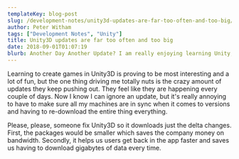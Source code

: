 ```yaml
---
templateKey: blog-post
slug: /development-notes/unity3d-updates-are-far-too-often-and-too-big/
author: Peter Witham
tags: ["Development Notes", "Unity"]
title: Unity3D updates are far too often and too big
date: 2018-09-01T01:07:19
blurb: Another Day Another Update? I am really enjoying learning Unity, but slow down the updates.
---
```


Learning to create games in Unity3D is proving to be most interesting and a lot of fun, but the one thing driving me totally nuts is the crazy amount of updates they keep pushing out. They feel like they are happening every couple of days. Now I know I can ignore an update, but it's really annoying to have to make sure all my machines are in sync when it comes to versions and having to re-download the entire thing everything.

Please, please, someone fix Unity3D so it downloads just the delta changes. First, the packages would be smaller which saves the company money on bandwidth. Secondly, it helps us users get back in the app faster and saves us having to download gigabytes of data every time.
